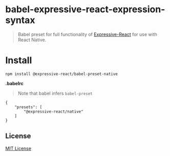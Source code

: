 # babel-expressive-react-expression-syntax

> Babel preset for full functionality of [Expressive-React](https://github.com/gabeklein/expressive-react) for use with React Native.

# Install

```
npm install @expressive-react/babel-preset-native
```

**.babelrc**

> Note that babel infers `babel-preset`

```
{
    "presets": [
        "@expressive-react/native"
    ]
}
```

## License

[MIT License](http://opensource.org/licenses/MIT)